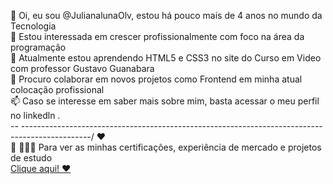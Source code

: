 👋 Oi, eu sou @JulianalunaOlv, estou há pouco mais de 4 anos no mundo da Tecnologia <br>
👀 Estou interessada em crescer profissionalmente com foco na área da programação  <br>
🌱 Atualmente estou aprendendo HTML5 e CSS3 no site do Curso em Video com professor Gustavo Guanabara  <br>
💞️ Procuro colaborar em novos projetos como Frontend em minha atual colocação profissional  <br>
📫 Caso se interesse em saber mais sobre mim, basta acessar o meu perfil no linkedln . <br>
-- -----------------------------------------------------------------------------------------------/ ♥  <br>
📘 👩🏻‍💻 Para ver as minhas certificações, experiência de mercado e projetos de estudo <br>
        <a href="https://julianalunaolv.github.io/Projetos_bootstrap/">Clique aqui! ♥ </a>
